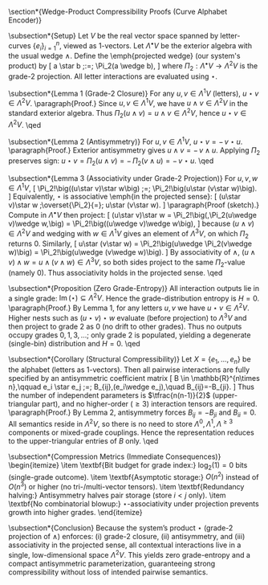 \section*{Wedge-Product Compressibility Proofs (Curve Alphabet Encoder)}

\subsection*{Setup}
Let $V$ be the real vector space spanned by letter-curves $\{e_i\}_{i=1}^n$, viewed as $1$-vectors.
Let $\Lambda^\bullet V$ be the exterior algebra with the usual wedge $\wedge$.
Define the \emph{projected wedge} (our system's product) by
\[
a \star b \;:=\; \Pi_2(a \wedge b),
\]
where $\Pi_2:\Lambda^\bullet V \to \Lambda^2 V$ is the grade-$2$ projection.
All letter interactions are evaluated using $\star$.

\subsection*{Lemma 1 (Grade-2 Closure)}
For any $u,v\in \Lambda^1 V$ (letters), $u\star v \in \Lambda^2 V$.
\paragraph{Proof.}
Since $u,v\in \Lambda^1 V$, we have $u\wedge v \in \Lambda^2 V$ in the standard exterior algebra.
Thus $\Pi_2(u\wedge v)=u\wedge v \in \Lambda^2 V$, hence $u\star v\in\Lambda^2 V$. \qed

\subsection*{Lemma 2 (Antisymmetry)}
For $u,v\in \Lambda^1 V$, $u\star v = -\,v\star u$.
\paragraph{Proof.}
Exterior antisymmetry gives $u\wedge v = -\,v\wedge u$. Applying $\Pi_2$ preserves sign:
$u\star v=\Pi_2(u\wedge v) = -\,\Pi_2(v\wedge u)= -\,v\star u$. \qed

\subsection*{Lemma 3 (Associativity under Grade-2 Projection)}
For $u,v,w\in \Lambda^1 V$,
\[
\Pi_2\!\big((u\star v)\star w\big) \;=\; \Pi_2\!\big(u\star (v\star w)\big).
\]
Equivalently, $\star$ is associative \emph{in the projected sense}:
\[
(u\star v)\star w \;\overset{\Pi_2}{=}\; u\star (v\star w).
\]
\paragraph{Proof (sketch).}
Compute in $\Lambda^\bullet V$ then project:
\[
(u\star v)\star w
= \Pi_2\!\big(\,\Pi_2(u\wedge v)\wedge w\,\big)
= \Pi_2\!\big((u\wedge v)\wedge w\big),
\]
because $(u\wedge v)\in\Lambda^2 V$ and wedging with $w\in\Lambda^1 V$ gives an element of $\Lambda^3 V$, on which $\Pi_2$ returns $0$.
Similarly,
\[
u\star (v\star w)
= \Pi_2\!\big(u\wedge \Pi_2(v\wedge w)\big)
= \Pi_2\!\big(u\wedge (v\wedge w)\big).
\]
By associativity of $\wedge$, $(u\wedge v)\wedge w = u\wedge(v\wedge w)\in\Lambda^3 V$, so both sides project to the same $\Pi_2$-value (namely $0$).
Thus associativity holds in the projected sense. \qed

\subsection*{Proposition (Zero Grade-Entropy)}
All interaction outputs lie in a single grade: $\operatorname{Im}(\star)\subseteq \Lambda^2 V$.
Hence the grade-distribution entropy is $H=0$.
\paragraph{Proof.}
By Lemma 1, for any letters $u,v$ we have $u\star v\in\Lambda^2 V$.
Higher nests such as $(u\star v)\star w$ evaluate (before projection) to $\Lambda^3 V$ and then project to grade $2$ as $0$ (no drift to other grades).
Thus no outputs occupy grades $0,1,3,\dots$; only grade $2$ is populated, yielding a degenerate (single-bin) distribution and $H=0$. \qed

\subsection*{Corollary (Structural Compressibility)}
Let $X=\{e_1,\dots,e_n\}$ be the alphabet (letters as $1$-vectors). Then all pairwise interactions are fully specified by an antisymmetric coefficient matrix
\[
B \in \mathbb{R}^{n\times n},\qquad
e_i \star e_j \;=\; B_{ij}\,(e_i\wedge e_j),\quad B_{ij}=-B_{ji}.
\]
Thus the number of independent parameters is $\tfrac{n(n-1)}{2}$ (upper-triangular part), and no higher-order ($\ge 3$) interaction tensors are required.
\paragraph{Proof.}
By Lemma 2, antisymmetry forces $B_{ij}=-B_{ji}$ and $B_{ii}=0$.
All semantics reside in $\Lambda^2 V$, so there is no need to store $\Lambda^0,\Lambda^1,\Lambda^{\ge 3}$ components or mixed-grade couplings.
Hence the representation reduces to the upper-triangular entries of $B$ only. \qed

\subsection*{Compression Metrics (Immediate Consequences)}
\begin{itemize}
  \item \textbf{Bit budget for grade index:} $\log_2(1)=0$ bits (single-grade outcome).
  \item \textbf{Asymptotic storage:} $O(n^2)$ instead of $O(n^3)$ or higher (no tri-/multi-vector tensors).
  \item \textbf{Redundancy halving:} Antisymmetry halves pair storage (store $i<j$ only).
  \item \textbf{No combinatorial blowup:} $\star$-associativity under projection prevents growth into higher grades.
\end{itemize}

\subsection*{Conclusion}
Because the system’s product $\star$ (grade-$2$ projection of $\wedge$) enforces:
(i) grade-$2$ closure,
(ii) antisymmetry, and
(iii) associativity in the projected sense,
all contextual interactions live in a single, low-dimensional space $\Lambda^2 V$.
This yields zero grade-entropy and a compact antisymmetric parameterization, guaranteeing strong compressibility without loss of intended pairwise semantics.
